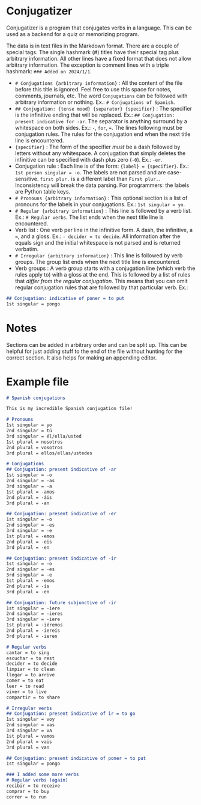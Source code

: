 # Conjugatizer

Conjugatizer is a program that conjugates verbs in a language. This can be used as a backend for a quiz or memorizing program.

The data is in text files in the Markdown format. There are a couple of special tags. The single hashmark (#) titles have their special tag plus arbitrary information. All other lines have a fixed format that does not allow arbitrary information. The exception is comment lines with a triple hashmark: `### Added on 2024/1/1`.

- `# Conjugations {arbitrary information}` : All the content of the file before this title is ignored. Feel free to use this space for notes, comments, journals, etc. The word `Conjugations` can be followed with arbitrary information or nothing. Ex.: `# Conjugations of Spanish`.
- `## Conjugation: {tense mood} {separator} {specifier}` : The specifier is the infinitive ending that will be replaced. Ex.: `## Conjugation: present indicative for -ar`. The separator is anything surround by a whitespace on both sides. Ex.: ` - `, ` for `, ` = `. The lines following must be conjugation rules. The rules for the conjugation end when the next title line is encountered.
- `{specifier}` : The form of the specifier *must* be a dash followed by letters without any whitespace. A conjugation that simply deletes the infinitive can be specified with dash plus zero (`-0`). Ex.: `-er`.
- Conjugation rule : Each line is of the form: `{label} = {specifier}`. Ex.: `1st person singular = -o`. The labels are not parsed and are case-sensitive. `first plur.` is a different label than `First plur.`. Inconsistency will break the data parsing. For programmers: the labels are Python table keys.
- `# Pronouns {arbitrary information}` : This optional section is a list of pronouns for the labels in your conjugations. Ex.: `1st singular = yo`.
- `# Regular {arbitrary information}` : This line is followed by a verb list. Ex.: `# Regular verbs`. The list ends when the next title line is encountered.
- Verb list : One verb per line in the infinitive form. A dash, the infinitive, a `=`, and a gloss. Ex.: `- decider = to decide`. All information after the equals sign and the initial whitespace is not parsed and is returned verbatim.
- `# Irregular {arbitrary information}` : This line is followed by verb groups. The group list ends when the next title line is encountered.
- Verb groups : A verb group starts with a conjugation line (which verb the rules apply to) with a gloss at the end. This is followed by a list of rules that *differ from the regular conjugation*. This means that you can omit regular conjugation rules that are followed by that particular verb. Ex.: 
```markdown
## Conjugation: indicative of poner = to put
1st singular = pongo
```

# Notes

Sections can be added in arbitrary order and can be split up. This can be helpful for just adding stuff to the end of the file without hunting for the correct section. It also helps for making an appending editor.

# Example file

```markdown
# Spanish conjugations

This is my incredible Spanish conjugation file!

# Pronouns
1st singular = yo
2nd singular = tú
3rd singular = él/ella/usted
1st plural = nosotros
2nd plural = vosotros
3rd plural = ellos/ellas/ustedes

# Conjugations
## Conjugation: present indicative of -ar
1st singular = -o
2nd singular = -as
3rd singular = -a
1st plural = -amos
2nd plural = -áis
3rd plural = -an

## Conjugation: present indicative of -er
1st singular = -o
2nd singular = -es
3rd singular = -e
1st plural = -emos
2nd plural = -eis
3rd plural = -en

## Conjugation: present indicative of -ir
1st singular = -o
2nd singular = -es
3rd singular = -e
1st plural = -emos
2nd plural = -ís
3rd plural = -en

## Conjugation: future subjunctive of -ir
1st singular = -iere
2nd singular = -ieres
3rd singular = -iere
1st plural = -iéremos
2nd plural = -iereís
3rd plural = -ieren

# Regular verbs
cantar = to sing
escuchar = to rest
decider = to decide
limpiar = to clean
llegar = to arrive
comer = to eat
leer = to read
viver = to live
compartir = to share

# Irregular verbs
## Conjugation: present indicative of ir = to go
1st singular = voy
2nd singular = vas
3rd singular = va
1st plural = vamos
2nd plural = vais
3rd plural = van

## Conjugation: present indicative of poner = to put
1st singular = pongo

### I added some more verbs
# Regular verbs (again)
recibir = to receive
comprar = to buy
correr = to run
```

